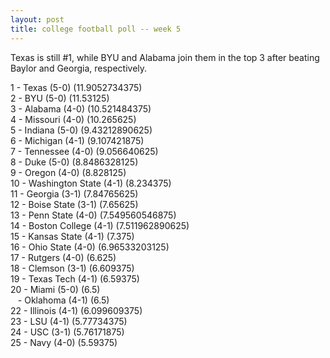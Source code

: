 ```yaml
---
layout: post
title: college football poll -- week 5
---
```


Texas is still #1, while BYU and Alabama join them in the top 3 after beating Baylor and Georgia, respectively.

1 - Texas (5-0) (11.9052734375)  
2 - BYU (5-0) (11.53125)  
3 - Alabama (4-0) (10.521484375)  
4 - Missouri (4-0) (10.265625)  
5 - Indiana (5-0) (9.43212890625)  
6 - Michigan (4-1) (9.107421875)  
7 - Tennessee (4-0) (9.056640625)  
8 - Duke (5-0) (8.8486328125)  
9 - Oregon (4-0) (8.828125)  
10 - Washington State (4-1) (8.234375)  
11 - Georgia (3-1) (7.84765625)  
12 - Boise State (3-1) (7.65625)  
13 - Penn State (4-0) (7.549560546875)  
14 - Boston College (4-1) (7.511962890625)  
15 - Kansas State (4-1) (7.375)  
16 - Ohio State (4-0) (6.96533203125)  
17 - Rutgers (4-0) (6.625)  
18 - Clemson (3-1) (6.609375)  
19 - Texas Tech (4-1) (6.59375)  
20 - Miami (5-0) (6.5)  
&nbsp;&nbsp; - Oklahoma (4-1) (6.5)  
22 - Illinois (4-1) (6.099609375)  
23 - LSU (4-1) (5.77734375)  
24 - USC (3-1) (5.76171875)  
25 - Navy (4-0) (5.59375)  

